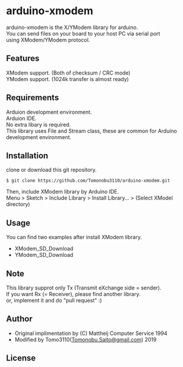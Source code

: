 # arduino-xmodem

arduino-xmodem is the X/YModem library for arduino.  
You can send files on your board to your host PC via serial port  
using XModem/YModem protocol.  

## Features

XModem support. (Both of checksum / CRC mode)  
YModem support. (1024k transfer is almost ready)  

## Requirements

Arduion development environment.  
Arduion IDE.  
No extra libary is required.  
This library uses File and Stream class, these are common for Arduino development environment.  

## Installation

clone or download this git repository.
```
$ git clone https://github.com/Tomonobu3110/arduino-xmodem.git
```
Then, include XModem library by Arduino IDE.  
Menu > Sketch > Include Library > Install Library... > (Select XModel directory)  

## Usage

You can find two examples after install XModem library.  
* XModem_SD_Download
* YModem_SD_Download

## Note

This library supprot only Tx (Transmit eXchange side = sender).  
If you want Rx (= Receiver), please find another library.  
or, implement it and do "pull request" :)  

## Author

* Original implimentation by (C) Mattheij Computer Service 1994  
* Modified by Tomo3110(Tomonobu.Saito@gmail.com) 2019  

## License

